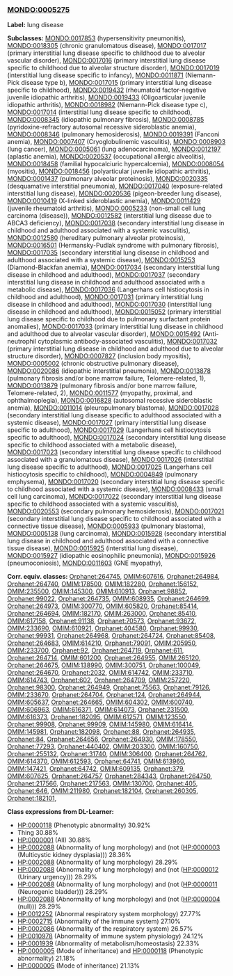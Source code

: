
### [MONDO:0005275](http://purl.obolibrary.org/obo/MONDO_0005275)
**Label:** lung disease

**Subclasses:** [MONDO:0017853](http://purl.obolibrary.org/obo/MONDO_0017853) (hypersensitivity pneumonitis), [MONDO:0018305](http://purl.obolibrary.org/obo/MONDO_0018305) (chronic granulomatous disease), [MONDO:0017017](http://purl.obolibrary.org/obo/MONDO_0017017) (primary interstitial lung disease specific to childhood due to alveolar vascular disorder), [MONDO:0017016](http://purl.obolibrary.org/obo/MONDO_0017016) (primary interstitial lung disease specific to childhood due to alveolar structure disorder), [MONDO:0017019](http://purl.obolibrary.org/obo/MONDO_0017019) (interstitial lung disease specific to infancy), [MONDO:0011871](http://purl.obolibrary.org/obo/MONDO_0011871) (Niemann-Pick disease type b), [MONDO:0017015](http://purl.obolibrary.org/obo/MONDO_0017015) (primary interstitial lung disease specific to childhood), [MONDO:0019432](http://purl.obolibrary.org/obo/MONDO_0019432) (rheumatoid factor-negative juvenile idiopathic arthritis), [MONDO:0019433](http://purl.obolibrary.org/obo/MONDO_0019433) (Oligoarticular juvenile idiopathic arthritis), [MONDO:0018982](http://purl.obolibrary.org/obo/MONDO_0018982) (Niemann-Pick disease type c), [MONDO:0017014](http://purl.obolibrary.org/obo/MONDO_0017014) (interstitial lung disease specific to childhood), [MONDO:0008345](http://purl.obolibrary.org/obo/MONDO_0008345) (idiopathic pulmonary fibrosis), [MONDO:0008785](http://purl.obolibrary.org/obo/MONDO_0008785) (pyridoxine-refractory autosomal recessive sideroblastic anemia), [MONDO:0008346](http://purl.obolibrary.org/obo/MONDO_0008346) (pulmonary hemosiderosis), [MONDO:0019391](http://purl.obolibrary.org/obo/MONDO_0019391) (Fanconi anemia), [MONDO:0007407](http://purl.obolibrary.org/obo/MONDO_0007407) (Cryoglobulinemic vasculitis), [MONDO:0008903](http://purl.obolibrary.org/obo/MONDO_0008903) (lung cancer), [MONDO:0005061](http://purl.obolibrary.org/obo/MONDO_0005061) (lung adenocarcinoma), [MONDO:0012197](http://purl.obolibrary.org/obo/MONDO_0012197) (aplastic anemia), [MONDO:0020537](http://purl.obolibrary.org/obo/MONDO_0020537) (occupational allergic alveolitis), [MONDO:0018458](http://purl.obolibrary.org/obo/MONDO_0018458) (familial hypocalciuric hypercalcemia), [MONDO:0008054](http://purl.obolibrary.org/obo/MONDO_0008054) (myositis), [MONDO:0018456](http://purl.obolibrary.org/obo/MONDO_0018456) (polyarticular juvenile idiopathic arthritis), [MONDO:0001437](http://purl.obolibrary.org/obo/MONDO_0001437) (pulmonary alveolar proteinosis), [MONDO:0020335](http://purl.obolibrary.org/obo/MONDO_0020335) (desquamative interstitial pneumonia), [MONDO:0017040](http://purl.obolibrary.org/obo/MONDO_0017040) (exposure-related interstitial lung disease), [MONDO:0020536](http://purl.obolibrary.org/obo/MONDO_0020536) (pigeon-breeder lung disease), [MONDO:0010419](http://purl.obolibrary.org/obo/MONDO_0010419) (X-linked sideroblastic anemia), [MONDO:0011429](http://purl.obolibrary.org/obo/MONDO_0011429) (juvenile rheumatoid arthritis), [MONDO:0005233](http://purl.obolibrary.org/obo/MONDO_0005233) (non-small cell lung carcinoma (disease)), [MONDO:0012582](http://purl.obolibrary.org/obo/MONDO_0012582) (interstitial lung disease due to ABCA3 deficiency), [MONDO:0017038](http://purl.obolibrary.org/obo/MONDO_0017038) (secondary interstitial lung disease in childhood and adulthood associated with a systemic vasculitis), [MONDO:0012580](http://purl.obolibrary.org/obo/MONDO_0012580) (hereditary pulmonary alveolar proteinosis), [MONDO:0016501](http://purl.obolibrary.org/obo/MONDO_0016501) (Hermansky-Pudlak syndrome with pulmonary fibrosis), [MONDO:0017035](http://purl.obolibrary.org/obo/MONDO_0017035) (secondary interstitial lung disease in childhood and adulthood associated with a systemic disease), [MONDO:0015253](http://purl.obolibrary.org/obo/MONDO_0015253) (Diamond-Blackfan anemia), [MONDO:0017034](http://purl.obolibrary.org/obo/MONDO_0017034) (secondary interstitial lung disease in childhood and adulthood), [MONDO:0017037](http://purl.obolibrary.org/obo/MONDO_0017037) (secondary interstitial lung disease in childhood and adulthood associated with a metabolic disease), [MONDO:0017036](http://purl.obolibrary.org/obo/MONDO_0017036) (Langerhans cell histiocytosis in childhood and adulthood), [MONDO:0017031](http://purl.obolibrary.org/obo/MONDO_0017031) (primary interstitial lung disease in childhood and adulthood), [MONDO:0017030](http://purl.obolibrary.org/obo/MONDO_0017030) (interstitial lung disease in childhood and adulthood), [MONDO:0015052](http://purl.obolibrary.org/obo/MONDO_0015052) (primary interstitial lung disease specific to childhood due to pulmonary surfactant protein anomalies), [MONDO:0017033](http://purl.obolibrary.org/obo/MONDO_0017033) (primary interstitial lung disease in childhood and adulthood due to alveolar vascular disorder), [MONDO:0015492](http://purl.obolibrary.org/obo/MONDO_0015492) (Anti-neutrophil cytoplasmic antibody-associated vasculitis), [MONDO:0017032](http://purl.obolibrary.org/obo/MONDO_0017032) (primary interstitial lung disease in childhood and adulthood due to alveolar structure disorder), [MONDO:0007827](http://purl.obolibrary.org/obo/MONDO_0007827) (inclusion body myositis), [MONDO:0005002](http://purl.obolibrary.org/obo/MONDO_0005002) (chronic obstructive pulmonary disease), [MONDO:0020086](http://purl.obolibrary.org/obo/MONDO_0020086) (idiopathic interstitial pneumonia), [MONDO:0013878](http://purl.obolibrary.org/obo/MONDO_0013878) (pulmonary fibrosis and/or bone marrow failure, Telomere-related, 1), [MONDO:0013879](http://purl.obolibrary.org/obo/MONDO_0013879) (pulmonary fibrosis and/or bone marrow failure, Telomere-related, 2), [MONDO:0011577](http://purl.obolibrary.org/obo/MONDO_0011577) (myopathy, proximal, and ophthalmoplegia), [MONDO:0016828](http://purl.obolibrary.org/obo/MONDO_0016828) (autosomal recessive sideroblastic anemia), [MONDO:0011014](http://purl.obolibrary.org/obo/MONDO_0011014) (pleuropulmonary blastoma), [MONDO:0017028](http://purl.obolibrary.org/obo/MONDO_0017028) (secondary interstitial lung disease specific to adulthood associated with a systemic disease), [MONDO:0017027](http://purl.obolibrary.org/obo/MONDO_0017027) (primary interstitial lung disease specific to adulthood), [MONDO:0017029](http://purl.obolibrary.org/obo/MONDO_0017029) (Langerhans cell histiocytosis specific to adulthood), [MONDO:0017024](http://purl.obolibrary.org/obo/MONDO_0017024) (secondary interstitial lung disease specific to childhood associated with a metabolic disease), [MONDO:0017023](http://purl.obolibrary.org/obo/MONDO_0017023) (secondary interstitial lung disease specific to childhood associated with a granulomatous disease), [MONDO:0017026](http://purl.obolibrary.org/obo/MONDO_0017026) (interstitial lung disease specific to adulthood), [MONDO:0017025](http://purl.obolibrary.org/obo/MONDO_0017025) (Langerhans cell histiocytosis specific to childhood), [MONDO:0004849](http://purl.obolibrary.org/obo/MONDO_0004849) (pulmonary emphysema), [MONDO:0017020](http://purl.obolibrary.org/obo/MONDO_0017020) (secondary interstitial lung disease specific to childhood associated with a systemic disease), [MONDO:0008433](http://purl.obolibrary.org/obo/MONDO_0008433) (small cell lung carcinoma), [MONDO:0017022](http://purl.obolibrary.org/obo/MONDO_0017022) (secondary interstitial lung disease specific to childhood associated with a systemic vasculitis), [MONDO:0020553](http://purl.obolibrary.org/obo/MONDO_0020553) (secondary pulmonary hemosiderosis), [MONDO:0017021](http://purl.obolibrary.org/obo/MONDO_0017021) (secondary interstitial lung disease specific to childhood associated with a connective tissue disease), [MONDO:0005933](http://purl.obolibrary.org/obo/MONDO_0005933) (pulmonary blastoma), [MONDO:0005138](http://purl.obolibrary.org/obo/MONDO_0005138) (lung carcinoma), [MONDO:0015928](http://purl.obolibrary.org/obo/MONDO_0015928) (secondary interstitial lung disease in childhood and adulthood associated with a connective tissue disease), [MONDO:0015925](http://purl.obolibrary.org/obo/MONDO_0015925) (interstitial lung disease), [MONDO:0015927](http://purl.obolibrary.org/obo/MONDO_0015927) (idiopathic eosinophilic pneumonia), [MONDO:0015926](http://purl.obolibrary.org/obo/MONDO_0015926) (pneumoconiosis), [MONDO:0011603](http://purl.obolibrary.org/obo/MONDO_0011603) (GNE myopathy), 

**Corr. equiv. classes:** [Orphanet:264745](http://www.orpha.net/ORDO/Orphanet_264745), [OMIM:607616](http://purl.obolibrary.org/obo/OMIM_607616), [Orphanet:264984](http://www.orpha.net/ORDO/Orphanet_264984), [Orphanet:264740](http://www.orpha.net/ORDO/Orphanet_264740), [OMIM:178500](http://purl.obolibrary.org/obo/OMIM_178500), [OMIM:182280](http://purl.obolibrary.org/obo/OMIM_182280), [Orphanet:156152](http://www.orpha.net/ORDO/Orphanet_156152), [OMIM:235500](http://purl.obolibrary.org/obo/OMIM_235500), [OMIM:145300](http://purl.obolibrary.org/obo/OMIM_145300), [OMIM:610913](http://purl.obolibrary.org/obo/OMIM_610913), [Orphanet:98852](http://www.orpha.net/ORDO/Orphanet_98852), [Orphanet:99022](http://www.orpha.net/ORDO/Orphanet_99022), [Orphanet:264735](http://www.orpha.net/ORDO/Orphanet_264735), [OMIM:608935](http://purl.obolibrary.org/obo/OMIM_608935), [Orphanet:264699](http://www.orpha.net/ORDO/Orphanet_264699), [Orphanet:264973](http://www.orpha.net/ORDO/Orphanet_264973), [OMIM:300770](http://purl.obolibrary.org/obo/OMIM_300770), [OMIM:605820](http://purl.obolibrary.org/obo/OMIM_605820), [Orphanet:85414](http://www.orpha.net/ORDO/Orphanet_85414), [Orphanet:264694](http://www.orpha.net/ORDO/Orphanet_264694), [OMIM:182170](http://purl.obolibrary.org/obo/OMIM_182170), [OMIM:263000](http://purl.obolibrary.org/obo/OMIM_263000), [Orphanet:85410](http://www.orpha.net/ORDO/Orphanet_85410), [OMIM:617158](http://purl.obolibrary.org/obo/OMIM_617158), [Orphanet:91138](http://www.orpha.net/ORDO/Orphanet_91138), [Orphanet:70573](http://www.orpha.net/ORDO/Orphanet_70573), [Orphanet:93672](http://www.orpha.net/ORDO/Orphanet_93672), [OMIM:233690](http://purl.obolibrary.org/obo/OMIM_233690), [OMIM:610921](http://purl.obolibrary.org/obo/OMIM_610921), [Orphanet:404580](http://www.orpha.net/ORDO/Orphanet_404580), [Orphanet:99930](http://www.orpha.net/ORDO/Orphanet_99930), [Orphanet:99931](http://www.orpha.net/ORDO/Orphanet_99931), [Orphanet:264968](http://www.orpha.net/ORDO/Orphanet_264968), [Orphanet:264724](http://www.orpha.net/ORDO/Orphanet_264724), [Orphanet:85408](http://www.orpha.net/ORDO/Orphanet_85408), [Orphanet:264683](http://www.orpha.net/ORDO/Orphanet_264683), [OMIM:614210](http://purl.obolibrary.org/obo/OMIM_614210), [Orphanet:79091](http://www.orpha.net/ORDO/Orphanet_79091), [OMIM:205950](http://purl.obolibrary.org/obo/OMIM_205950), [OMIM:233700](http://purl.obolibrary.org/obo/OMIM_233700), [Orphanet:92](http://www.orpha.net/ORDO/Orphanet_92), [Orphanet:264719](http://www.orpha.net/ORDO/Orphanet_264719), [Orphanet:611](http://www.orpha.net/ORDO/Orphanet_611), [Orphanet:264714](http://www.orpha.net/ORDO/Orphanet_264714), [OMIM:601200](http://purl.obolibrary.org/obo/OMIM_601200), [Orphanet:264955](http://www.orpha.net/ORDO/Orphanet_264955), [OMIM:265120](http://purl.obolibrary.org/obo/OMIM_265120), [Orphanet:264675](http://www.orpha.net/ORDO/Orphanet_264675), [OMIM:138990](http://purl.obolibrary.org/obo/OMIM_138990), [OMIM:300751](http://purl.obolibrary.org/obo/OMIM_300751), [Orphanet:100049](http://www.orpha.net/ORDO/Orphanet_100049), [Orphanet:264670](http://www.orpha.net/ORDO/Orphanet_264670), [Orphanet:2032](http://www.orpha.net/ORDO/Orphanet_2032), [OMIM:614742](http://purl.obolibrary.org/obo/OMIM_614742), [OMIM:233710](http://purl.obolibrary.org/obo/OMIM_233710), [OMIM:614743](http://purl.obolibrary.org/obo/OMIM_614743), [Orphanet:602](http://www.orpha.net/ORDO/Orphanet_602), [Orphanet:264709](http://www.orpha.net/ORDO/Orphanet_264709), [OMIM:257220](http://purl.obolibrary.org/obo/OMIM_257220), [Orphanet:98300](http://www.orpha.net/ORDO/Orphanet_98300), [Orphanet:264949](http://www.orpha.net/ORDO/Orphanet_264949), [Orphanet:75563](http://www.orpha.net/ORDO/Orphanet_75563), [Orphanet:79126](http://www.orpha.net/ORDO/Orphanet_79126), [OMIM:233670](http://purl.obolibrary.org/obo/OMIM_233670), [Orphanet:264704](http://www.orpha.net/ORDO/Orphanet_264704), [Orphanet:124](http://www.orpha.net/ORDO/Orphanet_124), [Orphanet:264944](http://www.orpha.net/ORDO/Orphanet_264944), [OMIM:605637](http://purl.obolibrary.org/obo/OMIM_605637), [Orphanet:264665](http://www.orpha.net/ORDO/Orphanet_264665), [OMIM:604302](http://purl.obolibrary.org/obo/OMIM_604302), [OMIM:600740](http://purl.obolibrary.org/obo/OMIM_600740), [OMIM:606963](http://purl.obolibrary.org/obo/OMIM_606963), [OMIM:616371](http://purl.obolibrary.org/obo/OMIM_616371), [OMIM:614073](http://purl.obolibrary.org/obo/OMIM_614073), [Orphanet:231500](http://www.orpha.net/ORDO/Orphanet_231500), [OMIM:616373](http://purl.obolibrary.org/obo/OMIM_616373), [Orphanet:182095](http://www.orpha.net/ORDO/Orphanet_182095), [OMIM:612571](http://purl.obolibrary.org/obo/OMIM_612571), [OMIM:123550](http://purl.obolibrary.org/obo/OMIM_123550), [Orphanet:99908](http://www.orpha.net/ORDO/Orphanet_99908), [Orphanet:99909](http://www.orpha.net/ORDO/Orphanet_99909), [OMIM:145980](http://purl.obolibrary.org/obo/OMIM_145980), [OMIM:616414](http://purl.obolibrary.org/obo/OMIM_616414), [OMIM:145981](http://purl.obolibrary.org/obo/OMIM_145981), [Orphanet:182098](http://www.orpha.net/ORDO/Orphanet_182098), [Orphanet:88](http://www.orpha.net/ORDO/Orphanet_88), [Orphanet:264935](http://www.orpha.net/ORDO/Orphanet_264935), [Orphanet:84](http://www.orpha.net/ORDO/Orphanet_84), [Orphanet:264656](http://www.orpha.net/ORDO/Orphanet_264656), [Orphanet:264930](http://www.orpha.net/ORDO/Orphanet_264930), [OMIM:178550](http://purl.obolibrary.org/obo/OMIM_178550), [Orphanet:77293](http://www.orpha.net/ORDO/Orphanet_77293), [Orphanet:440402](http://www.orpha.net/ORDO/Orphanet_440402), [OMIM:203300](http://purl.obolibrary.org/obo/OMIM_203300), [OMIM:160750](http://purl.obolibrary.org/obo/OMIM_160750), [Orphanet:255132](http://www.orpha.net/ORDO/Orphanet_255132), [Orphanet:31740](http://www.orpha.net/ORDO/Orphanet_31740), [OMIM:306400](http://purl.obolibrary.org/obo/OMIM_306400), [Orphanet:264762](http://www.orpha.net/ORDO/Orphanet_264762), [OMIM:614370](http://purl.obolibrary.org/obo/OMIM_614370), [OMIM:612593](http://purl.obolibrary.org/obo/OMIM_612593), [Orphanet:64741](http://www.orpha.net/ORDO/Orphanet_64741), [OMIM:613960](http://purl.obolibrary.org/obo/OMIM_613960), [OMIM:147421](http://purl.obolibrary.org/obo/OMIM_147421), [Orphanet:64742](http://www.orpha.net/ORDO/Orphanet_64742), [OMIM:609135](http://purl.obolibrary.org/obo/OMIM_609135), [Orphanet:379](http://www.orpha.net/ORDO/Orphanet_379), [OMIM:607625](http://purl.obolibrary.org/obo/OMIM_607625), [Orphanet:264757](http://www.orpha.net/ORDO/Orphanet_264757), [Orphanet:284343](http://www.orpha.net/ORDO/Orphanet_284343), [Orphanet:264750](http://www.orpha.net/ORDO/Orphanet_264750), [Orphanet:217566](http://www.orpha.net/ORDO/Orphanet_217566), [Orphanet:217563](http://www.orpha.net/ORDO/Orphanet_217563), [OMIM:130700](http://purl.obolibrary.org/obo/OMIM_130700), [Orphanet:405](http://www.orpha.net/ORDO/Orphanet_405), [Orphanet:646](http://www.orpha.net/ORDO/Orphanet_646), [OMIM:211980](http://purl.obolibrary.org/obo/OMIM_211980), [Orphanet:182104](http://www.orpha.net/ORDO/Orphanet_182104), [Orphanet:260305](http://www.orpha.net/ORDO/Orphanet_260305), [Orphanet:182101](http://www.orpha.net/ORDO/Orphanet_182101), 

**Class expressions from DL-Learner:**

- [HP:0000118](http://purl.obolibrary.org/obo/HP_0000118) (Phenotypic abnormality) 30.92%
- Thing 30.88%
- [HP:0000001](http://purl.obolibrary.org/obo/HP_0000001) (All) 30.88%
- [HP:0002088](http://purl.obolibrary.org/obo/HP_0002088) (Abnormality of lung morphology) and (not ([HP:0000003](http://purl.obolibrary.org/obo/HP_0000003) (Multicystic kidney dysplasia))) 28.36%
- [HP:0002088](http://purl.obolibrary.org/obo/HP_0002088) (Abnormality of lung morphology) 28.29%
- [HP:0002088](http://purl.obolibrary.org/obo/HP_0002088) (Abnormality of lung morphology) and (not ([HP:0000012](http://purl.obolibrary.org/obo/HP_0000012) (Urinary urgency))) 28.29%
- [HP:0002088](http://purl.obolibrary.org/obo/HP_0002088) (Abnormality of lung morphology) and (not ([HP:0000011](http://purl.obolibrary.org/obo/HP_0000011) (Neurogenic bladder))) 28.29%
- [HP:0002088](http://purl.obolibrary.org/obo/HP_0002088) (Abnormality of lung morphology) and (not ([HP:0000004](http://purl.obolibrary.org/obo/HP_0000004) (null))) 28.29%
- [HP:0012252](http://purl.obolibrary.org/obo/HP_0012252) (Abnormal respiratory system morphology) 27.77%
- [HP:0002715](http://purl.obolibrary.org/obo/HP_0002715) (Abnormality of the immune system) 27.10%
- [HP:0002086](http://purl.obolibrary.org/obo/HP_0002086) (Abnormality of the respiratory system) 26.57%
- [HP:0010978](http://purl.obolibrary.org/obo/HP_0010978) (Abnormality of immune system physiology) 24.12%
- [HP:0001939](http://purl.obolibrary.org/obo/HP_0001939) (Abnormality of metabolism/homeostasis) 22.33%
- [HP:0000005](http://purl.obolibrary.org/obo/HP_0000005) (Mode of inheritance) and [HP:0000118](http://purl.obolibrary.org/obo/HP_0000118) (Phenotypic abnormality) 21.18%
- [HP:0000005](http://purl.obolibrary.org/obo/HP_0000005) (Mode of inheritance) 21.13%


